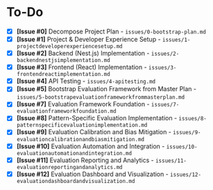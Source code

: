 # To-Do

- [x] **[Issue #0]** Decompose Project Plan - `issues/0-bootstrap-plan.md`
- [x] **[Issue #1]** Project & Developer Experience Setup - `issues/1-projectdeveloperexperiencesetup.md`
- [x] **[Issue #2]** Backend (Nest.js) Implementation - `issues/2-backendnestjsimplementation.md`
- [x] **[Issue #3]** Frontend (React) Implementation - `issues/3-frontendreactimplementation.md`
- [x] **[Issue #4]** API Testing - `issues/4-apitesting.md`
- [x] **[Issue #5]** Bootstrap Evaluation Framework from Master Plan - `issues/5-bootstrapevaluationframeworkfrommasterplan.md`
- [x] **[Issue #7]** Evaluation Framework Foundation - `issues/7-evaluationframeworkfoundation.md`
- [x] **[Issue #8]** Pattern-Specific Evaluation Implementation - `issues/8-patternspecificevaluationimplementation.md`
- [x] **[Issue #9]** Evaluation Calibration and Bias Mitigation - `issues/9-evaluationcalibrationandbiasmitigation.md`
- [x] **[Issue #10]** Evaluation Automation and Integration - `issues/10-evaluationautomationandintegration.md`
- [x] **[Issue #11]** Evaluation Reporting and Analytics - `issues/11-evaluationreportingandanalytics.md`
- [x] **[Issue #12]** Evaluation Dashboard and Visualization - `issues/12-evaluationdashboardandvisualization.md`
